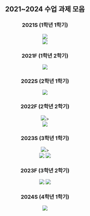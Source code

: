 <div align=center> 
<h2> 2021~2024 수업 과제 모음 </h2>


<h3>2021S (1학년 1학기)</h3> 
<img src="https://img.shields.io/badge/Interactive Programming-3776AB?style=for-the-badge&logo=python&logoColor=white"><br>
<img src="https://img.shields.io/badge/Software and problem solving-3776AB?style=for-the-badge&logo=python&logoColor=white">


<h3> 2021F (1학년 2학기)</h3>
<img src="https://img.shields.io/badge/Basic Programming-A8B9CC?style=for-the-badge&logo=C&logoColor=white">


<h3> 2022S (2학년 1학기)</h3>
<img src="https://img.shields.io/badge/Data Structure-A8B9CC?style=for-the-badge&logo=C&logoColor=white">

<h3> 2022F (2학년 2학기)</h3>
<img src="https://img.shields.io/badge/System Programming-A8B9CC?style=for-the-badge&logo=C&logoColor=white">><br>
<img src="https://img.shields.io/badge/Linear Algebra Programming Project-3776AB?style=for-the-badge&logo=python&logoColor=white">


<h3> 2023S (3학년 1학기)</h3>
<img src="https://img.shields.io/badge/Network Programming-A8B9CC?style=for-the-badge&logo=C&logoColor=white">><br>
<img src="https://img.shields.io/badge/Artificial Intelligence-3776AB?style=for-the-badge&logo=python&logoColor=white">
<img src="https://img.shields.io/badge/Algorithm1-3776AB?style=for-the-badge&logo=python&logoColor=white">

<h3> 2023F (3학년 2학기)</h3>
<img src="https://img.shields.io/badge/Algorithm2-3776AB?style=for-the-badge&logo=python&logoColor=white">
<img src="https://img.shields.io/badge/Introduction to Machine Learning-3776AB?style=for-the-badge&logo=python&logoColor=white">

<h3> 2024S (4학년 1학기)</h3>
<img src="https://img.shields.io/badge/Deep Learning-3776AB?style=for-the-badge&logo=python&logoColor=white">

</div>



